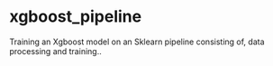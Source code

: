 # xgboost_pipeline
Training an Xgboost model on an Sklearn pipeline consisting of, data processing and training..
